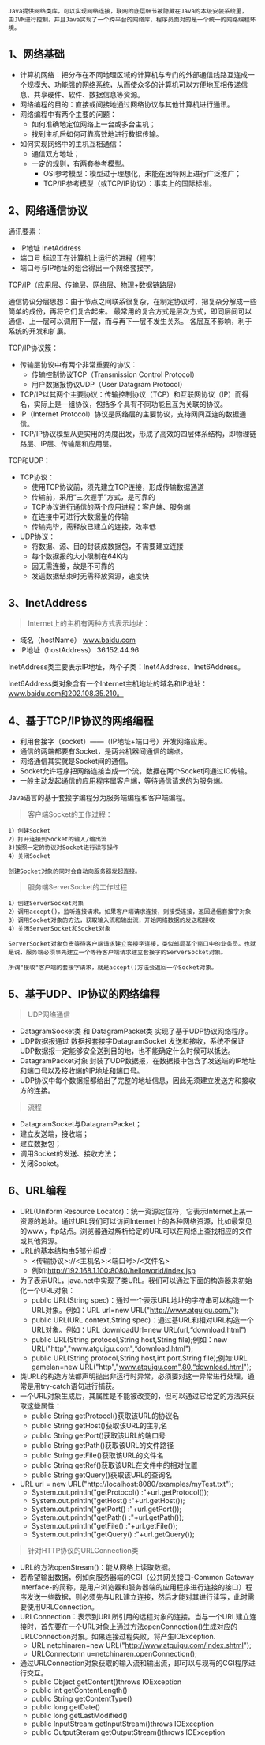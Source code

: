 ```text
Java提供网络类库，可以实现网络连接，联网的底层细节被隐藏在Java的本级安装系统里，
由JVM进行控制。并且Java实现了一个跨平台的网络库，程序员面对的是一个统一的网路编程环境。
```

1、网络基础
--
* 计算机网络：把分布在不同地理区域的计算机与专门的外部通信线路互连成一个规模大、功能强的网络系统，从而使众多的计算机可以方便地互相传递信息、共享硬件、软件、数据信息等资源。
* 网络编程的目的：直接或间接地通过网络协议与其他计算机进行通讯。
* 网络编程中有两个主要的问题：
    * 如何准确地定位网络上一台或多台主机；
    * 找到主机后如何可靠高效地进行数据传输。
* 如何实现网络中的主机互相通信：
    * 通信双方地址；
    * 一定的规则，有两套参考模型。
        * OSI参考模型：模型过于理想化，未能在因特网上进行广泛推广；
        * TCP/IP参考模型（或TCP/IP协议）：事实上的国际标准。

2、网络通信协议
--
通讯要素：
* IP地址  InetAddress
* 端口号   标识正在计算机上运行的进程（程序）
* 端口号与IP地址的组合得出一个网络套接字。

TCP/IP（应用层、传输层、网络层、物理+数据链路层）

通信协议分层思想：由于节点之间联系很复杂，在制定协议时，把复杂分解成一些简单的成份，再将它们复合起来。
最常用的复合方式是层次方式，即同层间可以通信、上一层可以调用下一层，而与再下一层不发生关系。
各层互不影响，利于系统的开发和扩展。

TCP/IP协议簇：
* 传输层协议中有两个非常重要的协议：
    * 传输控制协议TCP（Transmission Control Protocol）
    * 用户数据报协议UDP（User Datagram Protocol）
* TCP/IP以其两个主要协议：传输控制协议（TCP）和互联网协议（IP）而得名，实际上是一组协议，包括多个具有不同功能且互为关联的协议。
* IP（Internet Protocol）协议是网络层的主要协议，支持网间互连的数据通信。
* TCP/IP协议模型从更实用的角度出发，形成了高效的四层体系结构，即物理链路层、IP层、传输层和应用层。

TCP和UDP：
* TCP协议：
    * 使用TCP协议前，须先建立TCP连接，形成传输数据通道
    * 传输前，采用“三次握手”方式，是可靠的
    * TCP协议进行通信的两个应用进程：客户端、服务端
    * 在连接中可进行大数据量的传输
    * 传输完毕，需释放已建立的连接，效率低
* UDP协议：
    * 将数据、源、目的封装成数据包，不需要建立连接
    * 每个数据报的大小限制在64K内
    * 因无需连接，故是不可靠的
    * 发送数据结束时无需释放资源，速度快

3、InetAddress
--
> Internet上的主机有两种方式表示地址：
 *  域名（hostName）        www.baidu.com
 *  IP地址（hostAddress）   36.152.44.96
 
InetAddress类主要表示IP地址，两个子类：Inet4Address、Inet6Address。

Inet6Address类对象含有一个Internet主机地址的域名和IP地址：www.baidu.com和202.108.35.210。

4、基于TCP/IP协议的网络编程
--
* 利用套接字（socket）——（IP地址+端口号）开发网络应用。
* 通信的两端都要有Socket，是两台机器间通信的端点。 
* 网络通信其实就是Socket间的通信。
* Socket允许程序把网络连接当成一个流，数据在两个Socket间通过IO传输。
* 一般主动发起通信的应用程序属客户端，等待通信请求的为服务端。
 
Java语言的基于套接字编程分为服务端编程和客户端编程。

> 客户端Socket的工作过程：
```text
1）创建Socket
2）打开连接到Socket的输入/输出流
3)按照一定的协议对Socket进行读写操作
4）关闭Socket

创建Socket对象的同时会自动向服务器发起连接。
```

> 服务端ServerSocket的工作过程
```text
1）创建ServerSocket对象
2）调用accept()，监听连接请求，如果客户端请求连接，则接受连接，返回通信套接字对象
3）调用Socket对象的方法，获取输入流和输出流，开始网络数据的发送和接收
4）关闭ServerSocket和Socket对象

ServerSocket对象负责等待客户端请求建立套接字连接，类似邮局某个窗口中的业务员。也就是说，服务端必须事先建立一个等待客户端请求建立套接字的ServerSocket对象。

所谓"接收"客户端的套接字请求，就是accept()方法会返回一个Socket对象。
```
 
5、基于UDP、IP协议的网络编程
--

> UDP网络通信
* DatagramSocket类 和 DatagramPacket类 实现了基于UDP协议网络程序。
* UDP数据报通过 数据报套接字DatagramSocket 发送和接收，系统不保证UDP数据报一定能够安全送到目的地，也不能确定什么时候可以抵达。
* DatagramPacket对象 封装了UDP数据报，在数据报中包含了发送端的IP地址和端口号以及接收端的IP地址和端口号。
* UDP协议中每个数据报都给出了完整的地址信息，因此无须建立发送方和接收方的连接。

> 流程
* DatagramSocket与DatagramPacket；
* 建立发送端，接收端；
* 建立数据包；
* 调用Socket的发送、接收方法；
* 关闭Socket。

6、URL编程
--
* URL(Uniform Resource Locator)：统一资源定位符，它表示Internet上某一资源的地址。通过URL我们可以访问Internet上的各种网络资源，比如最常见的www，ftp站点。浏览器通过解析给定的URL可以在网络上查找相应的文件或其他资源。
* URL的基本结构由5部分组成：
    * <传输协议>://<主机名>:<端口号>/<文件名>
    * 例如:http://192.168.1.100:8080/helloworld/index.jsp
* 为了表示URL，java.net中实现了类URL。我们可以通过下面的构造器来初始化一个URL对象：
    * public URL(String spec)：通过一个表示URL地址的字符串可以构造一个URL对象。例如：URL url=new URL("http://www.atguigu.com/");
    * public URL(URL context,String spec)：通过基URL和相对URL构造一个URL对象。例如：URL downloadUrl=new URL(url,“download.html")
    * public URL(String protocol,String host,String file);例如：new URL("http","www.atguigu.com",“download.html");
    * public URL(String protocol,String host,int port,String file);例如:URL gamelan=new URL("http","www.atguigu.com",80,“download.html");
* 类URL的构造方法都声明抛出非运行时异常，必须要对这一异常进行处理，通常是用try-catch语句进行捕获。
* 一个URL对象生成后，其属性是不能被改变的，但可以通过它给定的方法来获取这些属性：
    * public String getProtocol()获取该URL的协议名
    * public String getHost()获取该URL的主机名
    * public String getPort()获取该URL的端口号
    * public String getPath()获取该URL的文件路径
    * public String getFile()获取该URL的文件名
    * public String getRef()获取该URL在文件中的相对位置
    * public String getQuery()获取该URL的查询名
* URL url = new URL("http://localhost:8080/examples/myTest.txt");
    * System.out.println("getProtocol() :"+url.getProtocol());
    * System.out.println("getHost() :"+url.getHost());
    * System.out.println("getPort() :"+url.getPort());
    * System.out.println("getPath() :"+url.getPath());
    * System.out.println("getFile() :"+url.getFile());
    * System.out.println("getQuery() :"+url.getQuery());

> 针对HTTP协议的URLConnection类 
* URL的方法openStream()：能从网络上读取数据。
* 若希望输出数据，例如向服务器端的CGI（公共网关接口-Common Gateway Interface-的简称，是用户浏览器和服务器端的应用程序进行连接的接口）程序发送一些数据，则必须先与URL建立连接，然后才能对其进行读写，此时需要使用URLConnection。
* URLConnection：表示到URL所引用的远程对象的连接。当与一个URL建立连接时，首先要在一个URL对象上通过方法openConnection()生成对应的URLConnection对象。如果连接过程失败，将产生IOException.
    * URL netchinaren=new URL("http://www.atguigu.com/index.shtml");
    * URLConnectonn u=netchinaren.openConnection();
* 通过URLConnection对象获取的输入流和输出流，即可以与现有的CGI程序进行交互。
    * public Object getContent()throws IOException
    * public int getContentLength()
    * public String getContentType()
    * public long getDate()
    * public long getLastModified()
    * public InputStream getInputStream()throws IOException
    * public OutputSteram getOutputStream()throws IOException

 
 
 
 
 
 
 
 
 
 
 
 
 
 
 